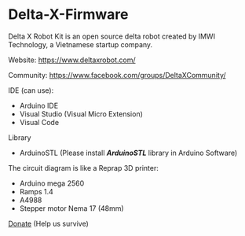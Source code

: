 # Delta-X-Firmware

Delta X Robot Kit is an open source delta robot created by IMWI Technology, a Vietnamese startup company. 

Website: https://www.deltaxrobot.com/

Community: https://www.facebook.com/groups/DeltaXCommunity/

IDE (can use):
 - Arduino IDE
 - Visual Studio (Visual Micro Extension)
 - Visual Code

Library
 - ArduinoSTL (Please install ***ArduinoSTL*** library in Arduino Software)


The circuit diagram is like a Reprap 3D printer:
 - Arduino mega 2560
 - Ramps 1.4
 - A4988
 - Stepper motor Nema 17 (48mm)

[Donate](https://www.deltaxrobot.com/p/donate.html) (Help us survive)

